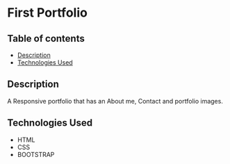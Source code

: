 #  First Portfolio

## Table of contents


- [Description](#description)
- [Technologies Used](#technologies-used)

## Description
A Responsive portfolio that has an About me, Contact and portfolio images.

## Technologies Used
- HTML
- CSS
- BOOTSTRAP

